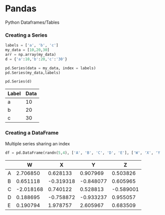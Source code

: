 # Pandas
Python Dataframes/Tables

### Creating a Series
```python
labels = ['a', 'b', 'c']
my_data = [10,20,30]
arr = np.array(my_data)
d = {'a':10,'b':20,'c':'30'}

pd.Series(data = my_data, index = labels)
pd.Series(my_data,labels)

pd.Series(d)
```
| Label | Data |
| ----- | ---- |
|a      | 10   |
|b      | 20   |
|c      | 30   |

### Creating a DataFrame
Multiple series sharing an index
```python
df = pd.DataFrame(randn(5,4), ['A', 'B', 'C', 'D', 'E'], ['W', 'X', 'Y', 'Z'])
```

|   | W	        |X	        |   Y	      |        Z|
|---|-----------|-----------|-----------|---------|
|A	|2.706850	  |0.628133	  |0.907969   |	0.503826|
|B	|0.651118	  |-0.319318	|-0.848077  |	0.605965|
|C	|-2.018168	|0.740122	  |0.528813   |-0.589001|
|D	|0.188695	  |-0.758872  |-0.933237  |0.955057 |
|E	|0.190794   |1.978757	  |2.605967	  |0.683509 |
